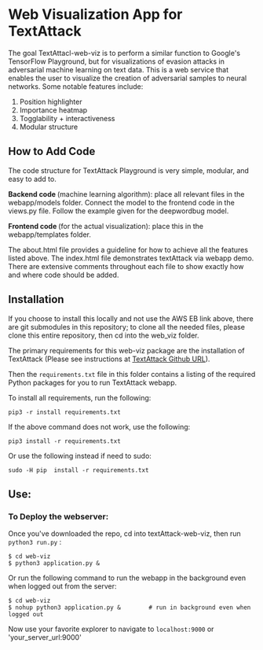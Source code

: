 Web Visualization App for TextAttack
==========================

The goal TextAttacl-web-viz is to perform a similar function to Google's TensorFlow Playground, but for visualizations of evasion attacks in adversarial machine learning on text data.  This is a web service that enables the user to visualize the creation of adversarial samples to neural networks. Some notable features include:

1. Position highlighter
2. Importance heatmap
3. Togglability + interactiveness
4. Modular structure


How to Add Code
----------------

The code structure for TextAttack Playground is very simple, modular, and easy to add to.

<strong>Backend code </strong>(machine learning algorithm): place all relevant files in the webapp/models folder. Connect the model to the frontend code in the views.py file. Follow the example given for the deepwordbug model. 

<strong>Frontend code </strong>(for the actual visualization): place this in the webapp/templates folder. 

The about.html file provides a guideline for how to achieve all the features listed above. The index.html file demonstrates textAttack via webapp demo. There are extensive comments throughout each file to show exactly how and where code should be added. 



Installation
------------

If you choose to install this locally and not use the AWS EB link above, there are git submodules in this repository; to clone all the needed files, please clone this entire repository, then cd into the web_viz folder. 

The primary requirements for this web-viz package are the installation of TextAttack (Please see instructions at [TextAttack Github URL]()).  

Then the `requirements.txt` file in this folder contains a listing of the required Python packages for you to run TextAttack webapp.  

To install all requirements, run the following:

```
pip3 -r install requirements.txt
```

If the above command does not work, use the following:

```
pip3 install -r requirements.txt
```

Or use the following instead if need to sudo:
```
sudo -H pip  install -r requirements.txt
```

Use:
----

### To Deploy the webserver:

Once you've downloaded the repo, cd into textAttack-web-viz, then run `python3 run.py` :

```
$ cd web-viz
$ python3 application.py &       
```

Or run the following command to run the webapp in the background even when logged out from the server:
```
$ cd web-viz
$ nohup python3 application.py &        # run in background even when logged out
```

Now use your favorite explorer to navigate to `localhost:9000`  or 'your_server_url:9000'
